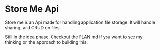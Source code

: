 # Store Me Api

Store me is an Api made for handling application file storage.
It will handle sharing, and CRUD on files.

Still in the idea phase. Checkout the PLAN.md if you want to see my thinking on the approach to building this.
